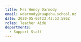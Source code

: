 ```yaml
---
title: Mrs Wendy Darmody
email: wdarmody@ruapehu.school.nz
date: 2020-05-05T23:42:53.586Z
roles: Teacher Aide
departments:
  - Support Staff
---
```


